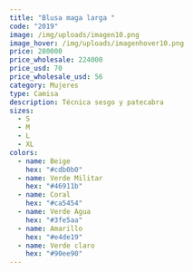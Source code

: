```yaml
---
title: "Blusa maga larga "
code: "2019"
image: /img/uploads/imagen10.png
image_hover: /img/uploads/imagenhover10.png
price: 280000
price_wholesale: 224000
price_usd: 70
price_wholesale_usd: 56
category: Mujeres
type: Camisa
description: Técnica sesgo y patecabra
sizes:
  - S
  - M
  - L
  - XL
colors:
  - name: Beige
    hex: "#cdb0b0"
  - name: Verde Militar
    hex: "#46911b"
  - name: Coral
    hex: "#ca5454"
  - name: Verde Agua
    hex: "#3fe5aa"
  - name: Amarillo
    hex: "#e4de19"
  - name: Verde claro
    hex: "#90ee90"
---
```

